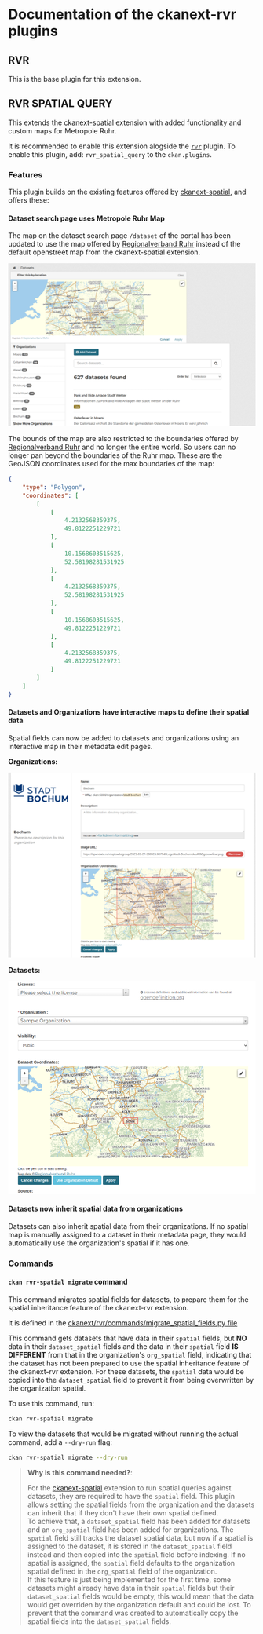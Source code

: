 # Documentation of the ckanext-rvr plugins

## RVR

This is the base plugin for this extension.

## RVR SPATIAL QUERY

This extends the [ckanext-spatial](https://github.com/ckan/ckanext-spatial) extension with added functionality and custom maps for Metropole Ruhr.

It is recommended to enable this extension alogside the [`rvr`](#rvr) plugin.
To enable this plugin, add: `rvr_spatial_query` to the `ckan.plugins`.

### Features

This plugin builds on the existing features offered by [ckanext-spatial](https://github.com/ckan/ckanext-spatial), and offers these:

#### Dataset search page uses Metropole Ruhr Map

The map on the dataset search page `/dataset` of the portal has been updated to use the map offered by [Regionalverband Ruhr](https://www.geonetzwerk.ruhr/) instead of the default openstreet map from the ckanext-spatial extension.

![](images/search-page-map.png)

The bounds of the map are also restricted to the boundaries offered by [Regionalverband Ruhr](https://www.geonetzwerk.ruhr/) and no longer the entire world. So users can no longer pan beyond the boundaries of the Ruhr map. These are the GeoJSON coordinates used for the max boundaries of the map:

```json
{
    "type": "Polygon",
    "coordinates": [
        [
            [
                4.2132568359375,
                49.8122251229721
            ],
            [
                10.1568603515625,
                52.58198281531925
            ],
            [
                4.2132568359375,
                52.58198281531925
            ],
            [
                10.1568603515625,
                49.8122251229721
            ],
            [
                4.2132568359375,
                49.8122251229721
            ]
        ]
    ]
}
```

#### Datasets and Organizations have interactive maps to define their spatial data

Spatial fields can now be added to datasets and organizations using an interactive map in their metadata edit pages.

**Organizations:**

![](images/org-spatial-map.png)

**Datasets:**

![](images/dataset-spatial-map.png)


#### Datasets now inherit spatial data from organizations

Datasets can also inherit spatial data from their organizations. If no spatial map is manually assigned to a dataset in their metadata page, they would automatically use the organization's spatial if it has one.

### Commands

#### `ckan rvr-spatial migrate` command

This command migrates spatial fields for datasets, to prepare them for the spatial inheritance feature of the ckanext-rvr extension.

It is defined in the [ckanext/rvr/commands/migrate_spatial_fields.py file](../ckanext/rvr/commands/migrate_spatial_fields.py)

This command gets datasets that have data in their `spatial` fields, but **NO** data in their `dataset_spatial` fields and the data in their `spatial` field **IS DIFFERENT** from that in the organization's `org_spatial` field, indicating that the dataset has not been prepared to use the spatial inheritance feature of the ckanext-rvr extension. For these datasets, the `spatial` data would be copied into the `dataset_spatial` field to prevent it from being overwritten by the organization spatial.

To use this command, run:
```sh
ckan rvr-spatial migrate
```
To view the datasets that would be migrated without running the actual command, add a `--dry-run` flag:
```sh
ckan rvr-spatial migrate --dry-run
```

> **Why is this command needed?**:
>
> For the [ckanext-spatial](https://github.com/ckan/ckanext-spatial) extension to run spatial queries against datasets, they are required to have the `spatial` field. This plugin allows setting the spatial fields from the organization and the datasets can inherit that if they don't have their own spatial defined.<br>
> To achieve that, a `dataset_spatial` field has been added for datasets and an `org_spatial` field has been added for organizations. The `spatial` field still tracks the dataset spatial data, but now if a spatial is assigned to the dataset, it is stored in the `dataset_spatial` field instead and then copied into the `spatial` field before indexing. If no spatial is assigned, the `spatial` field defaults to the organization spatial defined in the `org_spatial` field of the organization. <br>
> If this feature is just being implemented for the first time, some datasets might already have data in their `spatial` fields but their `dataset_spatial` fields would be empty, this would mean that the data would get overriden by the organization default and could be lost. To prevent that the command was created to automatically copy the spatial fields into the `dataset_spatial` fields.